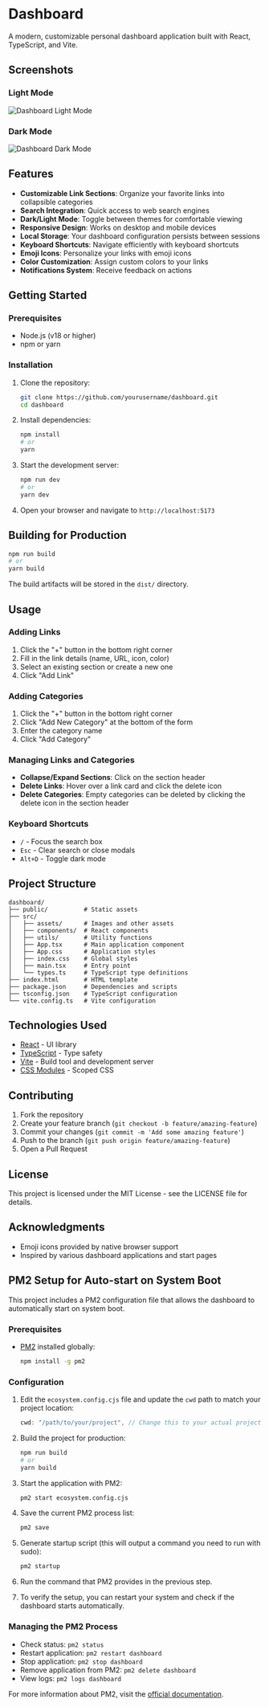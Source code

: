# Dashboard

A modern, customizable personal dashboard application built with React, TypeScript, and Vite.

## Screenshots

### Light Mode
![Dashboard Light Mode](screenshots/light.png)

### Dark Mode
![Dashboard Dark Mode](screenshots/dark.png)

## Features

- **Customizable Link Sections**: Organize your favorite links into collapsible categories
- **Search Integration**: Quick access to web search engines
- **Dark/Light Mode**: Toggle between themes for comfortable viewing
- **Responsive Design**: Works on desktop and mobile devices
- **Local Storage**: Your dashboard configuration persists between sessions
- **Keyboard Shortcuts**: Navigate efficiently with keyboard shortcuts
- **Emoji Icons**: Personalize your links with emoji icons
- **Color Customization**: Assign custom colors to your links
- **Notifications System**: Receive feedback on actions

## Getting Started

### Prerequisites

- Node.js (v18 or higher)
- npm or yarn

### Installation

1. Clone the repository:
   ```bash
   git clone https://github.com/yourusername/dashboard.git
   cd dashboard
   ```

2. Install dependencies:
   ```bash
   npm install
   # or
   yarn
   ```

3. Start the development server:
   ```bash
   npm run dev
   # or
   yarn dev
   ```

4. Open your browser and navigate to `http://localhost:5173`

## Building for Production

```bash
npm run build
# or
yarn build
```

The build artifacts will be stored in the `dist/` directory.

## Usage

### Adding Links

1. Click the "+" button in the bottom right corner
2. Fill in the link details (name, URL, icon, color)
3. Select an existing section or create a new one
4. Click "Add Link"

### Adding Categories

1. Click the "+" button in the bottom right corner
2. Click "Add New Category" at the bottom of the form
3. Enter the category name
4. Click "Add Category"

### Managing Links and Categories

- **Collapse/Expand Sections**: Click on the section header
- **Delete Links**: Hover over a link card and click the delete icon
- **Delete Categories**: Empty categories can be deleted by clicking the delete icon in the section header

### Keyboard Shortcuts

- `/` - Focus the search box
- `Esc` - Clear search or close modals
- `Alt+D` - Toggle dark mode

## Project Structure

```
dashboard/
├── public/          # Static assets
├── src/
│   ├── assets/      # Images and other assets
│   ├── components/  # React components
│   ├── utils/       # Utility functions
│   ├── App.tsx      # Main application component
│   ├── App.css      # Application styles
│   ├── index.css    # Global styles
│   ├── main.tsx     # Entry point
│   └── types.ts     # TypeScript type definitions
├── index.html       # HTML template
├── package.json     # Dependencies and scripts
├── tsconfig.json    # TypeScript configuration
└── vite.config.ts   # Vite configuration
```

## Technologies Used

- [React](https://reactjs.org/) - UI library
- [TypeScript](https://www.typescriptlang.org/) - Type safety
- [Vite](https://vitejs.dev/) - Build tool and development server
- [CSS Modules](https://github.com/css-modules/css-modules) - Scoped CSS

## Contributing

1. Fork the repository
2. Create your feature branch (`git checkout -b feature/amazing-feature`)
3. Commit your changes (`git commit -m 'Add some amazing feature'`)
4. Push to the branch (`git push origin feature/amazing-feature`)
5. Open a Pull Request

## License

This project is licensed under the MIT License - see the LICENSE file for details.

## Acknowledgments

- Emoji icons provided by native browser support
- Inspired by various dashboard applications and start pages

## PM2 Setup for Auto-start on System Boot

This project includes a PM2 configuration file that allows the dashboard to automatically start on system boot.

### Prerequisites

- [PM2](https://pm2.keymetrics.io/) installed globally:
  ```bash
  npm install -g pm2
  ```

### Configuration

1. Edit the `ecosystem.config.cjs` file and update the `cwd` path to match your project location:
   ```javascript
   cwd: "/path/to/your/project", // Change this to your actual project path
   ```

2. Build the project for production:
   ```bash
   npm run build
   # or
   yarn build
   ```

3. Start the application with PM2:
   ```bash
   pm2 start ecosystem.config.cjs
   ```

4. Save the current PM2 process list:
   ```bash
   pm2 save
   ```

5. Generate startup script (this will output a command you need to run with sudo):
   ```bash
   pm2 startup
   ```

6. Run the command that PM2 provides in the previous step.

7. To verify the setup, you can restart your system and check if the dashboard starts automatically.

### Managing the PM2 Process

- Check status: `pm2 status`
- Restart application: `pm2 restart dashboard`
- Stop application: `pm2 stop dashboard`
- Remove application from PM2: `pm2 delete dashboard`
- View logs: `pm2 logs dashboard`

For more information about PM2, visit the [official documentation](https://pm2.keymetrics.io/docs/usage/quick-start/).
